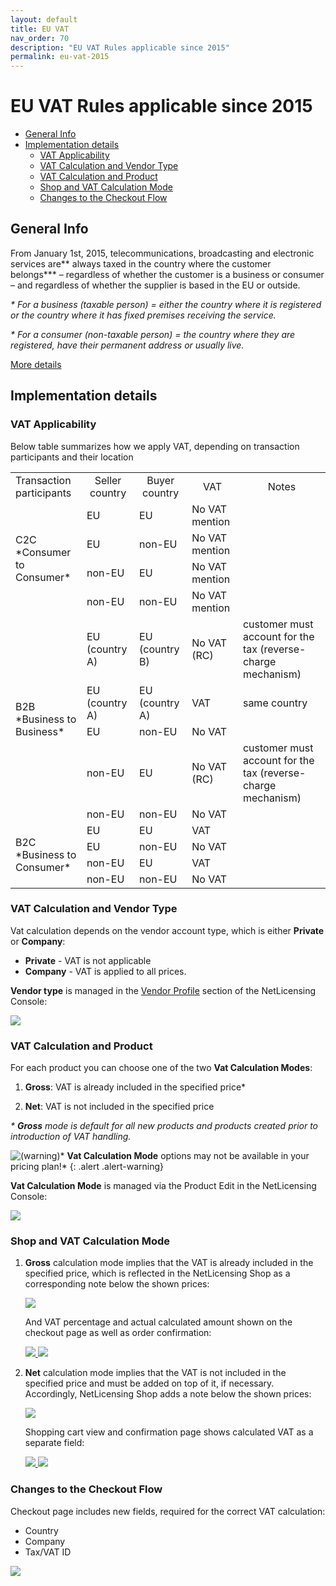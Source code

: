 ```yaml
---
layout: default
title: EU VAT
nav_order: 70
description: "EU VAT Rules applicable since 2015"
permalink: eu-vat-2015
---
```


EU VAT Rules applicable since 2015
==================================

-   [General Info](#general-info)
-   [Implementation details](#implementation-details)
    -   [VAT Applicability](#vat-applicability)
    -   [VAT Calculation and Vendor Type](#vat-calculation-and-vendor-type)
    -   [VAT Calculation and Product](#vat-calculation-and-product)
    -   [Shop and VAT Calculation Mode](#shop-and-vat-calculation-mode)
    -   [Changes to the Checkout Flow](#changes-to-the-checkout-flow)

General Info
------------

From January 1st, 2015, telecommunications, broadcasting and electronic
services are** always taxed in the country where the customer
belongs\*** – regardless of whether the customer is a business or
consumer – and regardless of whether the supplier is based in the EU or
outside.

*\* For a business (taxable person) = either the country where it is
registered or the country where it has fixed premises receiving the
service.*

*\* For a consumer (non-taxable person) = the country where they are
registered, have their permanent address or usually live.*

<a href="https://ec.europa.eu/taxation_customs/business/vat/telecommunications-broadcasting-electronic-services_en" class="external-link">More details</a>

Implementation details
----------------------


### VAT Applicability

Below table summarizes how we apply VAT, depending on transaction
participants and their location

<table>
  <tbody>
    <tr>
      <td>Transaction participants</td>
      <td style="text-align: center;">Seller country</td>
      <td style="text-align: center;">Buyer country</td>
      <td style="text-align: center;">VAT</td>
      <td style="text-align: center;">Notes</td>
    </tr>
    <tr>
      <td rowspan="4">C2C<br><span markdown="1">*Consumer to Consumer*</span></td>
      <td>EU</td>
      <td>EU</td>
      <td>No VAT mention</td>
      <td>&nbsp;</td>
    </tr>
    <tr>
      <td>EU</td>
      <td>non-EU</td>
      <td>No VAT mention</td>
      <td>&nbsp;</td>
    </tr>
    <tr>
      <td>non-EU</td>
      <td>EU</td>
      <td>No VAT mention</td>
      <td>&nbsp;</td>
    </tr>
    <tr>
      <td>non-EU</td>
      <td>non-EU</td>
      <td>No VAT mention</td>
      <td>&nbsp;</td>
    </tr>
    <tr>
      <td rowspan="5">B2B<br><span markdown="1">*Business to Business*</span></td>
      <td>EU (country A)</td>
      <td>EU (country B)</td>
      <td>No VAT (RC)</td>
      <td>customer must account for the tax (reverse-charge mechanism)</td>
    </tr>
    <tr>
      <td>EU (country A)</td>
      <td>EU (country A)</td>
      <td>VAT</td>
      <td>same country</td>
    </tr>
    <tr>
      <td>EU</td>
      <td>non-EU</td>
      <td>No VAT</td>
      <td>&nbsp;</td>
    </tr>
    <tr>
      <td>non-EU</td>
      <td>EU</td>
      <td>No VAT (RC)</td>
      <td>customer must account for the tax (reverse-charge mechanism)</td>
    </tr>
    <tr>
      <td>non-EU</td>
      <td>non-EU</td>
      <td>No VAT</td>
      <td>&nbsp;</td>
    </tr>
    <tr>
      <td rowspan="4">B2C<br><span markdown="1">*Business to Consumer*</span></td>
      <td>EU</td>
      <td>EU</td>
      <td>VAT</td>
      <td>&nbsp;</td>
    </tr>
    <tr>
      <td>EU</td>
      <td>non-EU</td>
      <td>No VAT</td>
      <td>&nbsp;</td>
    </tr>
    <tr>
      <td>non-EU</td>
      <td>EU</td>
      <td>VAT</td>
      <td>&nbsp;</td>
    </tr>
    <tr>
      <td>non-EU</td>
      <td>non-EU</td>
      <td>No VAT</td>
      <td>&nbsp;</td>
    </tr>
  </tbody>
</table>


### VAT Calculation and Vendor Type

Vat calculation depends on the vendor account type, which is
either **Private** or **Company**:

-   **Private** - VAT is not applicable
-   **Company** - VAT is applied to all prices.

**Vendor type** is managed in the
<a href="https://ui.netlicensing.io/#/profile" class="external-link">Vendor Profile</a> section of the NetLicensing Console:

<a href="assets/images/eu-vat-09.png" class="imagelink" data-lightbox="eu-vat-2015" data-title="Vendor type" data-alt="Vendor type">
  <img src="assets/images/eu-vat-09.png" />
</a>


### VAT Calculation and Product

For each product you can choose one of the two **Vat Calculation
Modes**:

1.  **Gross**: VAT is already included in the specified price\*

2.  **Net**: VAT is not included in the specified price

*\* **Gross** mode is default for all new products and products created
prior to introduction of VAT handling.*

<img src="assets/images/icons/emoticons/warning.png" alt="(warning)" class="emoticon emoticon-warning" />* **Vat Calculation Mode** options may not be available in your pricing plan!*
{: .alert .alert-warning}

**Vat Calculation Mode** is managed via the Product Edit in the NetLicensing Console:

<a href="assets/images/eu-vat-08.png" class="imagelink" data-lightbox="eu-vat-2015" data-title="Vat Calculation Mode" data-alt="Vat Calculation Mode">
  <img src="assets/images/eu-vat-08.png" />
</a>


### Shop and VAT Calculation Mode

1.  **Gross** calculation mode implies that the VAT is already included
    in the specified price, which is reflected in the NetLicensing Shop
    as a corresponding note below the shown prices:

    <a href="assets/images/eu-vat-07.png" class="imagelink" data-lightbox="eu-vat-2015" data-title="Gross shopping" data-alt="Gross shopping">
      <img src="assets/images/eu-vat-07.png" />
    </a>

    And VAT percentage and actual calculated amount shown on the
    checkout page as well as order confirmation:

    <a href="assets/images/eu-vat-01.png" class="imagelink" data-lightbox="eu-vat-2015" data-title="Gross checkout" data-alt="Gross checkout">
      <img src="assets/images/eu-vat-01.png" />
    </a>
    <a href="assets/images/eu-vat-06.png" class="imagelink" data-lightbox="eu-vat-2015" data-title="Gross confirmation" data-alt="Gross confirmation">
      <img src="assets/images/eu-vat-06.png" />
    </a>

2.  **Net** calculation mode implies
    that the VAT is not included in the specified price and must be
    added on top of it, if necessary. Accordingly, NetLicensing Shop
    adds a note below the shown prices:

    <a href="assets/images/eu-vat-05.png" class="imagelink" data-lightbox="eu-vat-2015" data-title="Net shopping" data-alt="Net shopping">
      <img src="assets/images/eu-vat-05.png" />
    </a>

    Shopping cart view and confirmation page shows calculated VAT as a
    separate field:

    <a href="assets/images/eu-vat-02.png" class="imagelink" data-lightbox="eu-vat-2015" data-title="Net checkout" data-alt="Net checkout">
      <img src="assets/images/eu-vat-02.png" />
    </a>
    <a href="assets/images/eu-vat-04.png" class="imagelink" data-lightbox="eu-vat-2015" data-title="Net confirmation" data-alt="Net confirmation">
      <img src="assets/images/eu-vat-04.png" />
    </a>


### Changes to the Checkout Flow

Checkout page includes new fields, required for the correct VAT
calculation:

-   Country
-   Company
-   Tax/VAT ID

<a href="assets/images/eu-vat-03.png" class="imagelink" data-lightbox="eu-vat-2015" data-title="Checkout" data-alt="Checkout">
  <img src="assets/images/eu-vat-03.png" />
</a>

